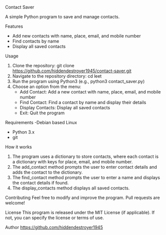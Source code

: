 Contact Saver

A simple Python program to save and manage contacts.

Features
- Add new contacts with name, place, email, and mobile number
- Find contacts by name
- Display all saved contacts

Usage
1. Clone the repository: git clone https://github.com/hiddendestroyer1945/contact-saver.git
2. Navigate to the repository directory: cd leet
1. Run the program using Python3 (e.g., python3 contact_saver.py)
2. Choose an option from the menu:
    - Add Contact: Add a new contact with name, place, email, and mobile number
    - Find Contact: Find a contact by name and display their details
    - Display Contacts: Display all saved contacts
    - Exit: Quit the program

Requirements
-Debian based Linux
- Python 3.x
- git

How it works
1. The program uses a dictionary to store contacts, where each contact is a dictionary with keys for place, email, and mobile number.
2. The add_contact method prompts the user to enter contact details and adds the contact to the dictionary.
3. The find_contact method prompts the user to enter a name and displays the contact details if found.
4. The display_contacts method displays all saved contacts.

Contributing
Feel free to modify and improve the program. Pull requests are welcome!

License
This program is released under the MIT License (if applicable). If not, you can specify the license or terms of use.

Author
https://github.com/hiddendestroyer1945
